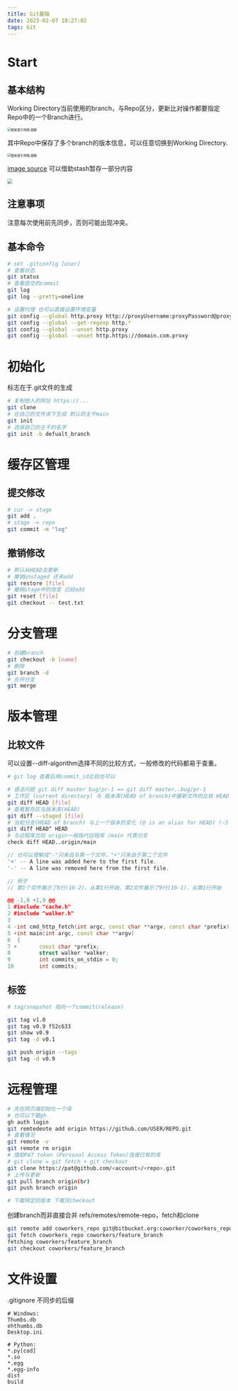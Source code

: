 ```yaml
---
title: Git基础
date: 2023-02-07 18:27:02 
tags: Git
---
```


# Start

## 基本结构

Working Directory当前使用的branch，与Repo区分，更新比对操作都要指定Repo中的一个Branch进行。

<img src="/images/git.png" alt="图来源于网络,侵删" style="zoom: 50%;"  />

其中Repo中保存了多个branch的版本信息，可以任意切换到Working Directory.

<img src="/images/branch.png" alt="图来源于网络,侵删"  style="zoom: 50%;" />

[image source](https://medium.com/@saicharanadurthi/demystifying-git-stash-basic-workflow-in-the-four-areas-f2192b5e509c) 可以借助stash暂存一部分内容

<img src="/images/git_work_flow.png" style="zoom: 67%;" />

## 注意事项

注意每次使用前先同步，否则可能出现冲突。

## 基本命令

```bash 
# set .gitconfig [user]
# 查看状态
git status
# 查看提交的commit
git log  
git log --pretty=oneline

# 设置代理 也可以直接设置环境变量
git config --global http.proxy http://proxyUsername:proxyPassword@proxy.server.com:port
git config --global --get-regexp http.*
git config --global --unset http.proxy
git config --global --unset http.https://domain.com.proxy
```

# 初始化

标志在于.git文件的生成

```bash
# 复制他人的网址 https://...
git clone  
# 在自己的文件夹下生成 默认的主干main
git init   
# 选择自己的主干的名字
git init -b defualt_branch 
```

# 缓存区管理

## 提交修改

```bash
# cur -> stage 
git add . 
# stage -> repo
git commit -m "log"  
```

## 撤销修改

```bash
# 默认从HEAD去更新
# 撤销unstaged 还未add
git restore [file]
# 撤销stage中的改变 已经add
git reset [file]
git checkout -- test.txt
```

# 分支管理

```bash
# 创建branch
git checkout -b [name]
# 删除
git branch -d
# 合并分支
git merge  
```

# 版本管理

## 比较文件

可以设置--diff-algorithm选择不同的比较方式，一般修改的代码都易于查重。

```bash
# git log 查看后用commit_id比较也可以

# 语法问题 git diff master bug/pr-1 == git diff master..bug/pr-1
# 工作区 (current directory) 与 版本库(HEAD of branch)中最新文件的比较 HEAD
git diff HEAD [file]
# 查看暂存区与版本库(HEAD) 
git diff --staged [file]
# 当前分支(HEAD of branch) 与上一个版本的变化 (@ is an alias for HEAD) (~3 = ^^^ = 回退三个版本)
git diff HEAD^ HEAD
# 与远程库比较 origin一般指代远程库 /main 代表分支
check diff HEAD..origin/main
```

```c++
// 也可以理解成"-"只来自与第一个文件，"+"只来自于第二个文件
'+' -- A line was added here to the first file.
'-' -- A line was removed here from the first file.

// 例子
// 第1个文件展示了8行(10-2)，从第1行开始，第2文件展示了9行(10-1)，从第1行开始

@@ -1,8 +1,9 @@ 
1 #include "cache.h"
2 #include "walker.h"
3
4 -int cmd_http_fetch(int argc, const char **argv, const char *prefix)
5 +int main(int argc, const char **argv)
6  {
7 +       const char *prefix;
8         struct walker *walker;
9         int commits_on_stdin = 0;
10        int commits;
```

## 标签

```bash
# tag/snapshot 指向一个commit(release)

git tag v1.0
git tag v0.9 f52c633
git show v0.9
git tag -d v0.1

git push origin --tags
git tag -d v0.9
```

# 远程管理

```bash
# 先在网页端初始化一个库
# 也可以下载gh
gh auth login  
git remtedeote add origin https://github.com/USER/REPO.git
# 查看情况
git remote -v
git remote rm origin
# 借助PAT token (Personal Access Token)连接已有的库 
# git clone = git fetch + git checkout
git clone https://pat@github.com/<account>/<repo>.git
# 上传与更新
git pull branch origin(br)
git push branch origin

# 下载特定的版本 下载完checkout

```

创建branch而非直接合并 refs/remotes/remote-repo，fetch和clone

```bash
git remote add coworkers_repo git@bitbucket.org:coworker/coworkers_repo.git
git fetch coworkers_repo coworkers/feature_branch
fetching coworkers/feature_branch
git checkout coworkers/feature_branch
```

# 文件设置

.gitignore 不同步的后缀

```
# Windows:
Thumbs.db
ehthumbs.db
Desktop.ini

# Python:
*.py[cod]
*.so
*.egg
*.egg-info
dist
build
```

